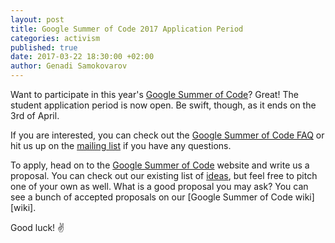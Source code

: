 ```yaml
---
layout: post
title: Google Summer of Code 2017 Application Period
categories: activism
published: true
date: 2017-03-22 18:30:00 +02:00
author: Genadi Samokovarov
---
```


Want to participate in this year's [Google Summer of Code][gsoc]? Great! The
student application period is now open. Be swift, though, as it ends on the 3rd
of April.

If you are interested, you can check out the [Google Summer of Code
FAQ][gsoc-faq] or hit us up on the [mailing list][mailing-list] if you have any
questions.

To apply, head on to the [Google Summer of Code][gsoc] website and write us a
proposal. You can check out our existing list of [ideas], but feel free to
pitch one of your own as well. What is a good proposal you may ask? You can see
a bunch of accepted proposals on our [Google Summer of Code wiki][wiki].

Good luck! ✌️

[gsoc]: https://summerofcode.withgoogle.com/
[gsoc-faq]: https://developers.google.com/open-source/gsoc/faq
[ideas]: https://github.com/railsgsoc/ideas/wiki/2017-Ideas
[mailing-list]: https://groups.google.com/forum/#!forum/rubyonrails-gsoc
[timeline]: https://developers.google.com/open-source/gsoc/timeline

